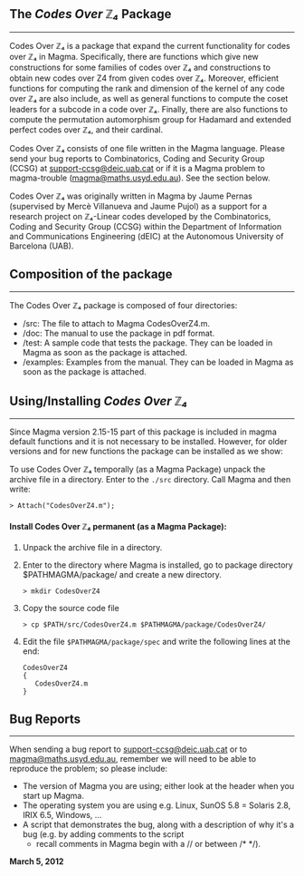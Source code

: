 ## The *Codes Over ℤ₄* Package
-----------------------------

Codes Over ℤ₄ is a package that expand the current functionality for codes over
ℤ₄ in Magma. Specifically, there are functions which give new constructions for
some families of codes over ℤ₄ and constructions to obtain new codes over Z4
from given codes over ℤ₄. Moreover, efficient functions for computing the rank
and dimension of the kernel of any code over ℤ₄ are also include, as well as
general functions to compute the coset leaders for a subcode in a code over
ℤ₄. Finally, there are also functions to compute the permutation
automorphism group for Hadamard and extended perfect codes over ℤ₄, and
their cardinal.

Codes Over ℤ₄ consists of one file written in the Magma language. Please send
your bug  reports to Combinatorics, Coding and Security Group (CCSG) 
at support-ccsg@deic.uab.cat or if it is a Magma problem to magma-trouble
(magma@maths.usyd.edu.au). See the section below.

Codes Over ℤ₄ was originally written in Magma by Jaume Pernas (supervised by
Mercè Villanueva and Jaume Pujol) as a support for a research project on
ℤ₄-Linear codes developed by the  Combinatorics, Coding and Security Group
(CCSG) within the Department of Information  and Communications Engineering
(dEIC) at the Autonomous University of Barcelona (UAB).


## Composition of the package
----------------------------

The Codes Over ℤ₄ package is composed of four directories:

- /src: The file to attach to Magma CodesOverZ4.m.
- /doc: The manual to use the package in pdf format.
- /test: A sample code that tests the package. They can  be 
         loaded in Magma as soon as the package is attached.
- /examples: Examples from the manual. They can be loaded in Magma 
             as soon as the package is attached.			


## Using/Installing *Codes Over ℤ₄*
----------------------------------

Since Magma version 2.15-15 part of this package is included in magma 
default functions and it is not necessary to be installed. However, for
older versions and for new functions the package can be installed as we show:

To use Codes Over ℤ₄ temporally (as a Magma Package) unpack the archive 
file in a directory. Enter to the `./src` directory. Call Magma and then write:

   ```
   > Attach("CodesOverZ4.m");
   ```

#### Install Codes Over ℤ₄ permanent (as a Magma Package):

1. Unpack the archive file in a directory.

2. Enter to the directory where Magma is installed, go to
   package directory $PATHMAGMA/package/ and create a new
   directory.

     `> mkdir CodesOverZ4`
     
3. Copy the source code file

	`> cp $PATH/src/CodesOverZ4.m $PATHMAGMA/package/CodesOverZ4/`

4. Edit the file `$PATHMAGMA/package/spec` and write the
   following lines at the end:
     
     ```
     CodesOverZ4
     {
        CodesOverZ4.m
     }
     ```
     
## Bug Reports
-------------

When  sending a  bug  report  to support-ccsg@deic.uab.cat or to
magma@maths.usyd.edu.au,    remember  we will need to be able to 
reproduce the problem; so please include:

 * The  version  of  Magma  you  are  using; either look at the
   header when you start up Magma.
 * The  operating  system you are using e.g. Linux, SunOS 5.8 =
   Solaris 2.8, IRIX 6.5, Windows, ...
 * A script that demonstrates the bug, along with a description
   of why it's a bug (e.g.  by  adding comments to  the  script 
   - recall  comments  in Magma  begin  with  a  //  or between 
   /*  */).


 **March 5, 2012**

